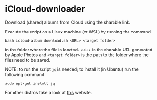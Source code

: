 # iCloud-downloader
Download (shared) albums from iCloud using the sharable link.

Execute the script on a Linux machine (or WSL) by running the command

```
bash icloud-album-download.sh <URL> <target folder>
```

in the folder where the file is located. `<URL>` is the sharable URL generated by Apple Photos and `<target folder>` is the path to the folder where the files need to be saved.

NOTE: to run the script `jq` is needed; to install it (in Ubuntu) run the following command

```
sudo apt-get install jq
```

For other distros take a look at [this](https://jqlang.github.io/jq/download/) website.
